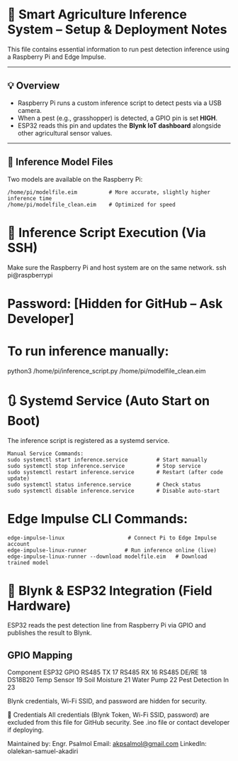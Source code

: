 # 🧠 Smart Agriculture Inference System – Setup & Deployment Notes

This file contains essential information to run pest detection inference using a Raspberry Pi and Edge Impulse.

---

## 💡 Overview

- Raspberry Pi runs a custom inference script to detect pests via a USB camera.
- When a pest (e.g., grasshopper) is detected, a GPIO pin is set **HIGH**.
- ESP32 reads this pin and updates the **Blynk IoT dashboard** alongside other agricultural sensor values.

---

## 🔁 Inference Model Files

Two models are available on the Raspberry Pi:

```
/home/pi/modelfile.eim          # More accurate, slightly higher inference time
/home/pi/modelfile_clean.eim    # Optimized for speed
```
# 🚀 Inference Script Execution (Via SSH)
Make sure the Raspberry Pi and host system are on the same network.
ssh pi@raspberrypi
# Password: [Hidden for GitHub – Ask Developer]

# To run inference manually:
python3 /home/pi/inference_script.py /home/pi/modelfile_clean.eim

# 🔃 Systemd Service (Auto Start on Boot)
The inference script is registered as a systemd service.
```
Manual Service Commands:
sudo systemctl start inference.service         # Start manually
sudo systemctl stop inference.service          # Stop service
sudo systemctl restart inference.service       # Restart (after code update)
sudo systemctl status inference.service        # Check status
sudo systemctl disable inference.service       # Disable auto-start
```
# Edge Impulse CLI Commands:
```
edge-impulse-linux                    # Connect Pi to Edge Impulse account
edge-impulse-linux-runner            # Run inference online (live)
edge-impulse-linux-runner --download modelfile.eim   # Download trained model
```
# 📡 Blynk & ESP32 Integration (Field Hardware)
ESP32 reads the pest detection line from Raspberry Pi via GPIO and publishes the result to Blynk.

## GPIO Mapping
Component	ESP32 GPIO
RS485 TX	17
RS485 RX	16
RS485 DE/RE	18
DS18B20 Temp Sensor	19
Soil Moisture	21
Water Pump	22
Pest Detection In	23

Blynk credentials, Wi-Fi SSID, and password are hidden for security.

🔐 Credentials
All credentials (Blynk Token, Wi-Fi SSID, password) are excluded from this file for GitHub security. See .ino file or contact developer if deploying.

Maintained by: Engr. Psalmol
Email: akpsalmol@gmail.com
LinkedIn: olalekan-samuel-akadiri
